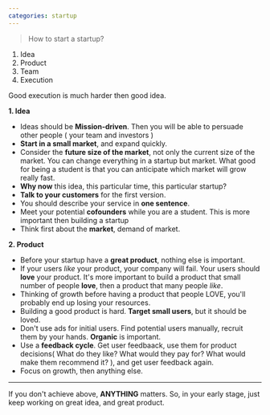```yaml
---
categories: startup
---
```

> How to start a startup?

1. Idea
2. Product
3. Team
4. Execution

Good execution is much harder then good idea.

**1. Idea**
- Ideas should be **Mission-driven**. Then you will be able to persuade other people ( your team and investors )
- **Start in a small market**, and expand quickly.
- Consider the **future size of the market**, not only the current size of the market. You can change everything in a startup but market. What good for being a student is that you can anticipate which market will grow really fast.
- **Why now** this idea, this particular time, this particular startup?
- **Talk to your customers** for the first version.
- You should describe your service in **one sentence**.
- Meet your potential **cofounders** while you are a student. This is more important then building a startup
- Think first about the **market**, demand of market.

**2. Product**
- Before your startup have a **great product**, nothing else is important.
- If your users _like_ your product, your company will fail. Your users should **love** your product. It's more important to build a product that small number of people **love**, then a product that many people _like_.
- Thinking of growth before having a product that people LOVE, you'll probably end up losing your resources.
- Building a good product is hard. **Target small users**, but it should be loved.
- Don't use ads for initial users. Find potential users manually, recruit them by your hands. **Organic** is important.
- Use a **feedback cycle**. Get user feedbaack, use them for product decisions( What do they like? What would they pay for? What would make them recommend it? ), and get user feedback again.
- Focus on growth, then anything else.

* * *
If you don't achieve above, **ANYTHING** matters. So, in your early stage, just keep working on great idea, and great product.